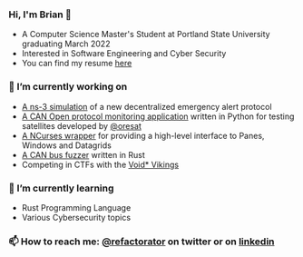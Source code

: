 ### Hi, I'm Brian 👋
* A Computer Science Master's Student at Portland State University graduating March 2022<br>
* Interested in Software Engineering and Cyber Security
* You can find my resume [here](https://github.com/Boneill3/resume)

### 🔭 I’m currently working on
* [A ns-3 simulation](https://github.com/Boneill3/ns3-wildfire-application) of a new decentralized emergency alert protocol
* [A CAN Open protocol monitoring application](https://github.com/oresat/CANopen-monitor) written in Python for testing satellites developed by [@oresat](https://github.com/oresat) <br>
* [A NCurses wrapper](https://github.com/oresat/oresat-tpane) for providing a high-level interface to Panes, Windows and Datagrids<br>
* [A CAN bus fuzzer](https://github.com/Rusty-CAN-Factory/rusty-can-fuzzer) written in Rust<br>
* Competing in CTFs with the [Void* Vikings](https://ctftime.org/team/111469)

### 🌱 I’m currently learning
* Rust Programming Language
* Various Cybersecurity topics

### 📫 How to reach me: [@refactorator](http://twitter.com/refactorator) on twitter or on [linkedin](http://www.linkedin.com/in/refactorator)

<!--
**Boneill3/Boneill3** is a ✨ _special_ ✨ repository because its `README.md` (this file) appears on your GitHub profile.

Here are some ideas to get you started:

- 🔭 I’m currently working on ...
- 🌱 I’m currently learning ...
- 👯 I’m looking to collaborate on ...
- 🤔 I’m looking for help with ...
- 💬 Ask me about ...
- 📫 How to reach me: ...
- 😄 Pronouns: ...
- ⚡ Fun fact: ...
-->

